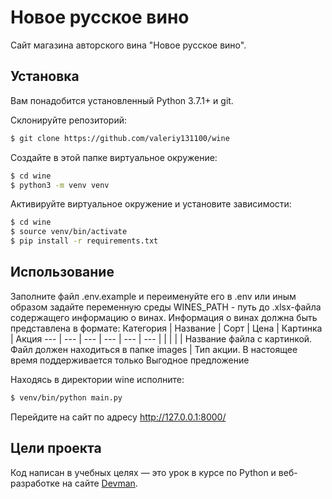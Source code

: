 # Новое русское вино

Сайт магазина авторского вина "Новое русское вино".

## Установка
Вам понадобится установленный Python 3.7.1+ и git.

Склонируйте репозиторий:
```bash
$ git clone https://github.com/valeriy131100/wine
```

Создайте в этой папке виртуальное окружение:
```bash
$ cd wine
$ python3 -m venv venv
```

Активируйте виртуальное окружение и установите зависимости:
```bash
$ cd wine
$ source venv/bin/activate
$ pip install -r requirements.txt
```

## Использование
Заполните файл .env.example и переименуйте его в .env или иным образом задайте переменную среды WINES_PATH - путь до .xlsx-файла содержащего информацию о винах. Информация о винах должна быть представлена в формате:
Категория | Название | Сорт | Цена | Картинка | Акция
--- | --- | --- | --- | --- | ---
 | | | | | Название файла с картинкой. Файл должен находиться в папке images | Тип акции. В настоящее время поддерживается только Выгодное предложение

Находясь в директории wine исполните:
```bash
$ venv/bin/python main.py
```

Перейдите на сайт по адресу http://127.0.0.1:8000/
## Цели проекта

Код написан в учебных целях — это урок в курсе по Python и веб-разработке на сайте [Devman](https://dvmn.org).
